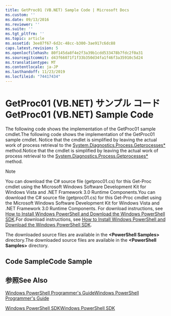 ```yaml
---
title: GetProc01 (VB.NET) Sample Code | Microsoft Docs
ms.custom: ''
ms.date: 09/13/2016
ms.reviewer: ''
ms.suite: ''
ms.tgt_pltfrm: ''
ms.topic: article
ms.assetid: 3ee87f67-6d2c-48cc-b300-3ae917c6dc88
caps.latest.revision: 5
ms.openlocfilehash: 80f145da8f4e2f3a39b1cdd533478b7fdc2f0a31
ms.sourcegitcommit: d43f66071f1f33b350d34fa1f46f3a35910c5d24
ms.translationtype: MT
ms.contentlocale: ja-JP
ms.lasthandoff: 11/23/2019
ms.locfileid: "74417434"
---
```

# <a name="getproc01-vbnet-sample-code"></a><span data-ttu-id="0db10-102">GetProc01 (VB.NET) サンプル コード</span><span class="sxs-lookup"><span data-stu-id="0db10-102">GetProc01 (VB.NET) Sample Code</span></span>

<span data-ttu-id="0db10-103">The following code shows the implementation of the GetProc01 sample cmdlet.</span><span class="sxs-lookup"><span data-stu-id="0db10-103">The following code shows the implementation of the GetProc01 sample cmdlet.</span></span> <span data-ttu-id="0db10-104">Notice that the cmdlet is simplified by leaving the actual work of process retrieval to the [System.Diagnostics.Process.Getprocesses\*](/dotnet/api/System.Diagnostics.Process.GetProcesses) method.</span><span class="sxs-lookup"><span data-stu-id="0db10-104">Notice that the cmdlet is simplified by leaving the actual work of process retrieval to the [System.Diagnostics.Process.Getprocesses\*](/dotnet/api/System.Diagnostics.Process.GetProcesses) method.</span></span>

> [!NOTE]
> <span data-ttu-id="0db10-105">You can download the C# source file (getproc01.cs) for this Get-Proc cmdlet using the Microsoft Windows Software Development Kit for Windows Vista and .NET Framework 3.0 Runtime Components.</span><span class="sxs-lookup"><span data-stu-id="0db10-105">You can download the C# source file (getproc01.cs) for this Get-Proc cmdlet using the Microsoft Windows Software Development Kit for Windows Vista and .NET Framework 3.0 Runtime Components.</span></span> <span data-ttu-id="0db10-106">For download instructions, see [How to Install Windows PowerShell and Download the Windows PowerShell SDK](/powershell/scripting/developer/installing-the-windows-powershell-sdk).</span><span class="sxs-lookup"><span data-stu-id="0db10-106">For download instructions, see [How to Install Windows PowerShell and Download the Windows PowerShell SDK](/powershell/scripting/developer/installing-the-windows-powershell-sdk).</span></span>
>
> <span data-ttu-id="0db10-107">The downloaded source files are available in the **\<PowerShell Samples>** directory.</span><span class="sxs-lookup"><span data-stu-id="0db10-107">The downloaded source files are available in the **\<PowerShell Samples>** directory.</span></span>

## <a name="code-sample"></a><span data-ttu-id="0db10-108">Code Sample</span><span class="sxs-lookup"><span data-stu-id="0db10-108">Code Sample</span></span>

<!-- TODO!!!: review snippet reference  [!CODE [msh_samplesgetproc01#getproc01vball](msh_samplesgetproc01#getproc01vball)]  -->

## <a name="see-also"></a><span data-ttu-id="0db10-109">参照</span><span class="sxs-lookup"><span data-stu-id="0db10-109">See Also</span></span>

[<span data-ttu-id="0db10-110">Windows PowerShell Programmer's Guide</span><span class="sxs-lookup"><span data-stu-id="0db10-110">Windows PowerShell Programmer's Guide</span></span>](./windows-powershell-programmer-s-guide.md)

[<span data-ttu-id="0db10-111">Windows PowerShell SDK</span><span class="sxs-lookup"><span data-stu-id="0db10-111">Windows PowerShell SDK</span></span>](../windows-powershell-reference.md)
